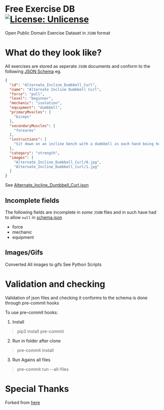 # Free Exercise DB [![License: Unlicense](https://img.shields.io/badge/license-Unlicense-blue.svg)](http://unlicense.org/)

Open Public Domain Exercise Dataset in `JSON` format

# What do they look like?

All exercises are stored as seperate `JSON` documents and conform to the following [JSON Schema](./schema.json) eg.

```json
{
  "id": "Alternate_Incline_Dumbbell_Curl",
  "name": "Alternate Incline Dumbbell Curl",
  "force": "pull",
  "level": "beginner",
  "mechanic": "isolation",
  "equipment": "dumbbell",
  "primaryMuscles": [
    "biceps"
  ],
  "secondaryMuscles": [
    "forearms"
  ],
  "instructions": [
    "Sit down on an incline bench with a dumbbell in each hand being held at arms length. Tip: Keep the elbows close to the torso.This will be your starting position.",
  ],
  "category": "strength",
  "images": [
    "Alternate_Incline_Dumbbell_Curl/0.jpg",
    "Alternate_Incline_Dumbbell_Curl/1.jpg"
  ]
}
```
See [Alternate_Incline_Dumbbell_Curl.json](./exercises/Alternate_Incline_Dumbbell_Curl.json)


## Incomplete fields

The following fields are incomplete in _some_ `JSON` files and in such have had to allow `null` in [schema.json](./schema.json)

* force
* mechanic
* equipment

## Images/Gifs

Converted All images to gifs
See Python Scripts

# Validation and checking

Validation of json files and checking it conforms to
the schema is done through pre-commit hooks

To use pre-commit hooks:

1. Install
> pip3 install pre-commit

2. Run in folder after clone
> pre-commit install

3. Run Agains all files
> pre-commit run --all-files

# Special Thanks
Forked from [here](https://github.com/yuhonas/free-exercise-db)

